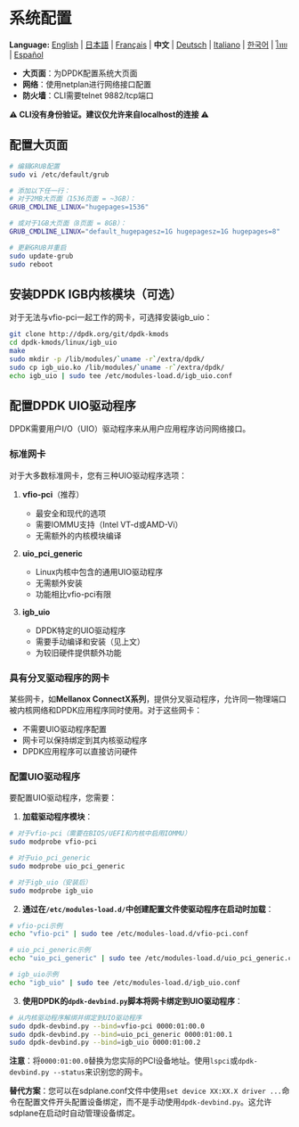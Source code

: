# 系统配置

**Language:** [English](../en/system-configuration.md) | [日本語](../ja/system-configuration.md) | [Français](../fr/system-configuration.md) | **中文** | [Deutsch](../de/system-configuration.md) | [Italiano](../it/system-configuration.md) | [한국어](../ko/system-configuration.md) | [ไทย](../th/system-configuration.md) | [Español](../es/system-configuration.md)

- **大页面**：为DPDK配置系统大页面
- **网络**：使用netplan进行网络接口配置
- **防火墙**：CLI需要telnet 9882/tcp端口

**⚠️ CLI没有身份验证。建议仅允许来自localhost的连接 ⚠️**

## 配置大页面
```bash
# 编辑GRUB配置
sudo vi /etc/default/grub

# 添加以下任一行：
# 对于2MB大页面（1536页面 = ~3GB）：
GRUB_CMDLINE_LINUX="hugepages=1536"

# 或对于1GB大页面（8页面 = 8GB）：
GRUB_CMDLINE_LINUX="default_hugepagesz=1G hugepagesz=1G hugepages=8"

# 更新GRUB并重启
sudo update-grub
sudo reboot
```

## 安装DPDK IGB内核模块（可选）

对于无法与vfio-pci一起工作的网卡，可选择安装igb_uio：

```bash
git clone http://dpdk.org/git/dpdk-kmods
cd dpdk-kmods/linux/igb_uio
make
sudo mkdir -p /lib/modules/`uname -r`/extra/dpdk/
sudo cp igb_uio.ko /lib/modules/`uname -r`/extra/dpdk/
echo igb_uio | sudo tee /etc/modules-load.d/igb_uio.conf
```

## 配置DPDK UIO驱动程序

DPDK需要用户I/O（UIO）驱动程序来从用户应用程序访问网络接口。

### 标准网卡

对于大多数标准网卡，您有三种UIO驱动程序选项：

1. **vfio-pci**（推荐）
   - 最安全和现代的选项
   - 需要IOMMU支持（Intel VT-d或AMD-Vi）
   - 无需额外的内核模块编译

2. **uio_pci_generic**
   - Linux内核中包含的通用UIO驱动程序
   - 无需额外安装
   - 功能相比vfio-pci有限

3. **igb_uio**
   - DPDK特定的UIO驱动程序
   - 需要手动编译和安装（见上文）
   - 为较旧硬件提供额外功能

### 具有分叉驱动程序的网卡

某些网卡，如**Mellanox ConnectX系列**，提供分叉驱动程序，允许同一物理端口被内核网络和DPDK应用程序同时使用。对于这些网卡：

- 不需要UIO驱动程序配置
- 网卡可以保持绑定到其内核驱动程序
- DPDK应用程序可以直接访问硬件

### 配置UIO驱动程序

要配置UIO驱动程序，您需要：

1. **加载驱动程序模块**：
```bash
# 对于vfio-pci（需要在BIOS/UEFI和内核中启用IOMMU）
sudo modprobe vfio-pci

# 对于uio_pci_generic
sudo modprobe uio_pci_generic

# 对于igb_uio（安装后）
sudo modprobe igb_uio
```

2. **通过在`/etc/modules-load.d/`中创建配置文件使驱动程序在启动时加载**：
```bash
# vfio-pci示例
echo "vfio-pci" | sudo tee /etc/modules-load.d/vfio-pci.conf

# uio_pci_generic示例
echo "uio_pci_generic" | sudo tee /etc/modules-load.d/uio_pci_generic.conf

# igb_uio示例
echo "igb_uio" | sudo tee /etc/modules-load.d/igb_uio.conf
```

3. **使用DPDK的`dpdk-devbind.py`脚本将网卡绑定到UIO驱动程序**：
```bash
# 从内核驱动程序解绑并绑定到UIO驱动程序
sudo dpdk-devbind.py --bind=vfio-pci 0000:01:00.0
sudo dpdk-devbind.py --bind=uio_pci_generic 0000:01:00.1
sudo dpdk-devbind.py --bind=igb_uio 0000:01:00.2
```

**注意**：将`0000:01:00.0`替换为您实际的PCI设备地址。使用`lspci`或`dpdk-devbind.py --status`来识别您的网卡。

**替代方案**：您可以在sdplane.conf文件中使用`set device XX:XX.X driver ...`命令在配置文件开头配置设备绑定，而不是手动使用`dpdk-devbind.py`。这允许sdplane在启动时自动管理设备绑定。